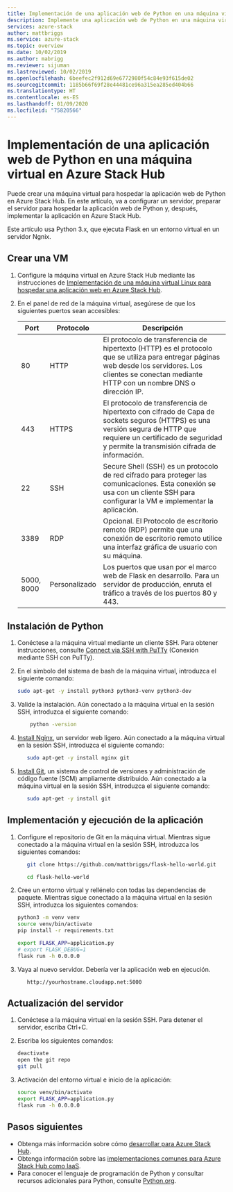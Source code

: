 ```yaml
---
title: Implementación de una aplicación web de Python en una máquina virtual en Azure Stack Hub | Microsoft Docs
description: Implemente una aplicación web de Python en una máquina virtual en Azure Stack Hub.
services: azure-stack
author: mattbriggs
ms.service: azure-stack
ms.topic: overview
ms.date: 10/02/2019
ms.author: mabrigg
ms.reviewer: sijuman
ms.lastreviewed: 10/02/2019
ms.openlocfilehash: 6beefec2f912d69e6772980f54c84e93f615de02
ms.sourcegitcommit: 1185b66f69f28e44481ce96a315ea285ed404b66
ms.translationtype: HT
ms.contentlocale: es-ES
ms.lasthandoff: 01/09/2020
ms.locfileid: "75820566"
---
```

# <a name="deploy-a-python-web-app-to-a-vm-in-azure-stack-hub"></a>Implementación de una aplicación web de Python en una máquina virtual en Azure Stack Hub

Puede crear una máquina virtual para hospedar la aplicación web de Python en Azure Stack Hub. En este artículo, va a configurar un servidor, preparar el servidor para hospedar la aplicación web de Python y, después, implementar la aplicación en Azure Stack Hub.

Este artículo usa Python 3.x, que ejecuta Flask en un entorno virtual en un servidor Ngnix.

## <a name="create-a-vm"></a>Crear una VM

1. Configure la máquina virtual en Azure Stack Hub mediante las instrucciones de [Implementación de una máquina virtual Linux para hospedar una aplicación web en Azure Stack Hub](azure-stack-dev-start-howto-deploy-linux.md).

2. En el panel de red de la máquina virtual, asegúrese de que los siguientes puertos sean accesibles:

    | Port | Protocolo | Descripción |
    | --- | --- | --- |
    | 80 | HTTP | El protocolo de transferencia de hipertexto (HTTP) es el protocolo que se utiliza para entregar páginas web desde los servidores. Los clientes se conectan mediante HTTP con un nombre DNS o dirección IP. |
    | 443 | HTTPS | El protocolo de transferencia de hipertexto con cifrado de Capa de sockets seguros (HTTPS) es una versión segura de HTTP que requiere un certificado de seguridad y permite la transmisión cifrada de información. |
    | 22 | SSH | Secure Shell (SSH) es un protocolo de red cifrado para proteger las comunicaciones. Esta conexión se usa con un cliente SSH para configurar la VM e implementar la aplicación. |
    | 3389 | RDP | Opcional. El Protocolo de escritorio remoto (RDP) permite que una conexión de escritorio remoto utilice una interfaz gráfica de usuario con su máquina.   |
    | 5000, 8000 | Personalizado | Los puertos que usan por el marco web de Flask en desarrollo. Para un servidor de producción, enruta el tráfico a través de los puertos 80 y 443. |

## <a name="install-python"></a>Instalación de Python

1. Conéctese a la máquina virtual mediante un cliente SSH. Para obtener instrucciones, consulte [Connect via SSH with PuTTy](azure-stack-dev-start-howto-ssh-public-key.md#connect-with-ssh-by-using-putty) (Conexión mediante SSH con PuTTy).
2. En el símbolo del sistema de bash de la máquina virtual, introduzca el siguiente comando:

    ```bash  
    sudo apt-get -y install python3 python3-venv python3-dev
    ```

3. Valide la instalación. Aún conectado a la máquina virtual en la sesión SSH, introduzca el siguiente comando:

    ```bash  
        python -version
    ```

3. [Install Nginx](https://www.nginx.com/resources/wiki/), un servidor web ligero. Aún conectado a la máquina virtual en la sesión SSH, introduzca el siguiente comando:

    ```bash  
       sudo apt-get -y install nginx git
    ```

4. [Install Git](https://git-scm.com), un sistema de control de versiones y administración de código fuente (SCM) ampliamente distribuido. Aún conectado a la máquina virtual en la sesión SSH, introduzca el siguiente comando:

    ```bash  
       sudo apt-get -y install git
    ```

## <a name="deploy-and-run-the-app"></a>Implementación y ejecución de la aplicación

1. Configure el repositorio de Git en la máquina virtual. Mientras sigue conectado a la máquina virtual en la sesión SSH, introduzca los siguientes comandos:

    ```bash  
       git clone https://github.com/mattbriggs/flask-hello-world.git
    
       cd flask-hello-world
    ```

2. Cree un entorno virtual y rellénelo con todas las dependencias de paquete. Mientras sigue conectado a la máquina virtual en la sesión SSH, introduzca los siguientes comandos:

    ```bash  
    python3 -m venv venv
    source venv/bin/activate
    pip install -r requirements.txt
    
    export FLASK_APP=application.py
    # export FLASK_DEBUG=1 
    flask run -h 0.0.0.0
    ```

3. Vaya al nuevo servidor. Debería ver la aplicación web en ejecución.

    ```HTTP  
       http://yourhostname.cloudapp.net:5000
    ```

## <a name="update-your-server"></a>Actualización del servidor

1. Conéctese a la máquina virtual en la sesión SSH. Para detener el servidor, escriba Ctrl+C.

2. Escriba los siguientes comandos:

    ```bash  
    deactivate
    open the git repo
    git pull
    ```

3. Activación del entorno virtual e inicio de la aplicación:

    ```bash  
    source venv/bin/activate
    export FLASK_APP=application.py
    flask run -h 0.0.0.0
    ```

## <a name="next-steps"></a>Pasos siguientes

- Obtenga más información sobre cómo [desarrollar para Azure Stack Hub](azure-stack-dev-start.md).
- Obtenga información sobre las [implementaciones comunes para Azure Stack Hub como IaaS](azure-stack-dev-start-deploy-app.md).
- Para conocer el lenguaje de programación de Python y consultar recursos adicionales para Python, consulte [Python.org](https://www.python.org).
